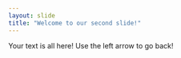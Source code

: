 ```yaml
---
layout: slide
title: "Welcome to our second slide!"
---
```

Your text is all here!
Use the left arrow to go back!
